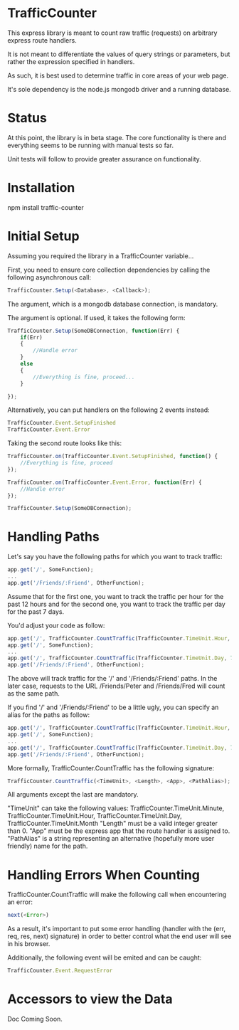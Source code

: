 TrafficCounter
==============

This express library is meant to count raw traffic (requests) on arbitrary express route handlers.

It is not meant to differentiate the values of query strings or parameters, but rather the expression specified in handlers.

As such, it is best used to determine traffic in core areas of your web page.

It's sole dependency is the node.js mongodb driver and a running database.

Status
======

At this point, the library is in beta stage. The core functionality is there and everything seems to be running with manual tests so far.

Unit tests will follow to provide greater assurance on functionality.

Installation
============

npm install traffic-counter

Initial Setup
=============

Assuming you required the library in a TrafficCounter variable...

First, you need to ensure core collection dependencies by calling the following asynchronous call:

```javascript
TrafficCounter.Setup(<Database>, <Callback>);
```

The <Database> argument, which is a mongodb database connection, is mandatory.

The <Callback> argument is optional. If used, it takes the following form:

```javascript
TrafficCounter.Setup(SomeDBConnection, function(Err) {
    if(Err)
    {
        //Handle error
    }
    else
    {
        //Everything is fine, proceed...
    }

});
```

Alternatively, you can put handlers on the following 2 events instead:

```javascript
TrafficCounter.Event.SetupFinished
TrafficCounter.Event.Error
```

Taking the second route looks like this:

```javascript
TrafficCounter.on(TrafficCounter.Event.SetupFinished, function() {
    //Everything is fine, proceed
});

TrafficCounter.on(TrafficCounter.Event.Error, function(Err) {
    //Handle error
});

TrafficCounter.Setup(SomeDBConnection);
```

Handling Paths
==============

Let's say you have the following paths for which you want to track traffic:

```javascript
app.get('/', SomeFunction);
...
app.get('/Friends/:Friend', OtherFunction);
```

Assume that for the first one, you want to track the traffic per hour for the past 12 hours and for the second one, you want to track the traffic per day for the past 7 days.

You'd adjust your code as follow:

```javascript
app.get('/', TrafficCounter.CountTraffic(TrafficCounter.TimeUnit.Hour, 12, app);
app.get('/', SomeFunction);
...
app.get('/', TrafficCounter.CountTraffic(TrafficCounter.TimeUnit.Day, 7, app);
app.get('/Friends/:Friend', OtherFunction);
```

The above will track traffic for the '/' and '/Friends/:Friend' paths. In the later case, requests to the URL /Friends/Peter and /Friends/Fred will count as the same path.

If you find '/' and '/Friends/:Friend' to be a little ugly, you can specify an alias for the paths as follow:

```javascript
app.get('/', TrafficCounter.CountTraffic(TrafficCounter.TimeUnit.Hour, 12, app, 'MainPage'));
app.get('/', SomeFunction);
...
app.get('/', TrafficCounter.CountTraffic(TrafficCounter.TimeUnit.Day, 7, app, 'FriendLookup'));
app.get('/Friends/:Friend', OtherFunction);
```

More formally, TrafficCounter.CountTraffic has the following signature:

```javascript
TrafficCounter.CountTraffic(<TimeUnit>, <Length>, <App>, <PathAlias>);
```

All arguments except the last are mandatory.

"TimeUnit" can take the following values: TrafficCounter.TimeUnit.Minute, TrafficCounter.TimeUnit.Hour, TrafficCounter.TimeUnit.Day, TrafficCounter.TimeUnit.Month
"Length" must be a valid integer greater than 0.
"App" must be the express app that the route handler is assigned to.
"PathAlias" is a string representing an alternative (hopefully more user friendly) name for the path.

Handling Errors When Counting
=============================

TrafficCounter.CountTraffic will make the following call when encountering an error:

```javascript
next(<Error>)
```

As a result, it's important to put some error handling (handler with the (err, req, res, next) signature) in order to better control what the end user will see in his browser.

Additionally, the following event will be emited and can be caught:

```javascript
TrafficCounter.Event.RequestError
```

Accessors to view the Data
==========================

Doc Coming Soon. 

